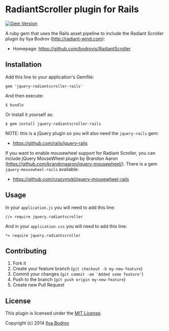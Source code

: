 # RadiantScroller plugin for Rails

[![Gem Version](https://badge.fury.io/rb/jquery-radiantscroller-rails.png)](http://badge.fury.io/rb/jquery-radiantscroller-rails)

A ruby gem that uses the Rails asset pipeline to include the Radiant Scroller plugin by Ilya Bodrov
 (http://radiant-wind.com):

* Homepage: https://github.com/bodrovis/RadiantScroller

## Installation

Add this line to your application's Gemfile:

    gem 'jquery-radiantscroller-rails'

And then execute:

    $ bundle

Or install it yourself as:

    $ gem install jquery-radiantscroller-rails

NOTE: this is a jQuery plugin so you will also need the `jquery-rails` gem:

* https://github.com/rails/jquery-rails

If you want to enable mousewheel support for Radiant Scroller, you can include jQuery MouseWheel plugin by Brandon Aaron
(https://github.com/brandonaaron/jquery-mousewheel/). There is a gem `jquery-mousewheel-rails` available:

* https://github.com/crazymykl/jquery-mousewheel-rails

## Usage

In your `application.js` you will need to add this line:

    //= require jquery.radiantscroller
   
And in your `application.css` you will need to add this line:

    *= require jquery.radiantscroller

## Contributing

1. Fork it
2. Create your feature branch (`git checkout -b my-new-feature`)
3. Commit your changes (`git commit -am 'Added some feature'`)
4. Push to the branch (`git push origin my-new-feature`)
5. Create new Pull Request

## License

This plugin is licensed under the [MIT License](https://github.com/bodrovis/jquery-radiantscroller-rails/blob/master/LICENSE.txt).

Copyright (c) 2014 [Ilya Bodrov](http://radiant-wind.com)
